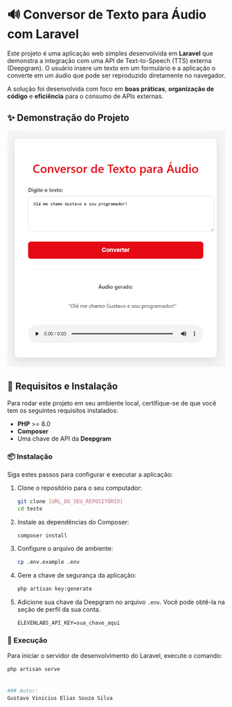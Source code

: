 # 🔊 Conversor de Texto para Áudio com Laravel

Este projeto é uma aplicação web simples desenvolvida em **Laravel** que demonstra a integração com uma API de Text-to-Speech (TTS) externa (Deepgram). O usuário insere um texto em um formulário e a aplicação o converte em um áudio que pode ser reproduzido diretamente no navegador.

A solução foi desenvolvida com foco em **boas práticas**, **organização de código** e **eficiência** para o consumo de APIs externas.


## ✨ Demonstração do Projeto

![Screenshot da Aplicação](imgGit/img.png)

## 🚀 Requisitos e Instalação

Para rodar este projeto em seu ambiente local, certifique-se de que você tem os seguintes requisitos instalados:

- **PHP** >= 8.0
- **Composer**
- Uma chave de API da **Deepgram**

### 📦 Instalação
Siga estes passos para configurar e executar a aplicação:

1.  Clone o repositório para o seu computador:
    ```bash
    git clone [URL_DO_SEU_REPOSITÓRIO]
    cd teste
    ```

2.  Instale as dependências do Composer:
    ```bash
    composer install
    ```

3.  Configure o arquivo de ambiente:
    ```bash
    cp .env.example .env
    ```

4.  Gere a chave de segurança da aplicação:
    ```bash
    php artisan key:generate
    ```

5.  Adicione sua chave da Deepgram no arquivo `.env`. Você pode obtê-la na seção de perfil da sua conta.
    ```env
    ELEVENLABS_API_KEY=sua_chave_aqui
    ```

### 🏃 Execução

Para iniciar o servidor de desenvolvimento do Laravel, execute o comando:

```bash
php artisan serve


### Autor:
Gustavo Vinicius Elias Souza Silva

